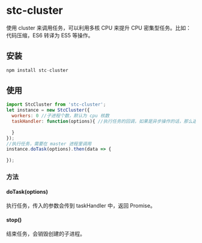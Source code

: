# stc-cluster

使用 cluster 来调用任务，可以利用多核 CPU 来提升 CPU 密集型任务。比如：代码压缩，ES6 转译为 ES5 等操作。

## 安装

```js
npm install stc-cluster
```

## 使用

```js
import StcCluster from 'stc-cluster';
let instance = new StcCluster({
  workers: 0 //子进程个数，默认为 cpu 核数
  taskHandler: function(options){ //执行任务的回调，如果是异步操作的话，那么返回 Promise
    
  }
});
//执行任务，需要在 master 进程里调用
instance.doTask(options).then(data => {
  
}); 
```

### 方法

#### doTask(options)

执行任务，传入的参数会传到 taskHandler 中，返回 Promise。

#### stop()

结束任务，会销毁创建的子进程。